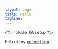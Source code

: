 ```yaml
---
layout: page
title: Hello!
tagline: 
---
```

{% include JB/setup %}
<div id="wufoo-q7p8x7">
Fill out my <a href="http://inuda.wufoo.com/forms/q7p8x7">online form</a>.
</div>
<script type="text/javascript">var q7p8x7;(function(d, t) {
var s = d.createElement(t), options = {
'userName':'inuda', 
'formHash':'q7p8x7', 
'autoResize':true,
'height':'917',
'async':true,
'header':'show', 
'ssl':true};
s.src = ('https:' == d.location.protocol ? 'https://' : 'http://') + 'wufoo.com/scripts/embed/form.js';
s.onload = s.onreadystatechange = function() {
var rs = this.readyState; if (rs) if (rs != 'complete') if (rs != 'loaded') return;
try { q7p8x7 = new WufooForm();q7p8x7.initialize(options);q7p8x7.display(); } catch (e) {}};
var scr = d.getElementsByTagName(t)[0], par = scr.parentNode; par.insertBefore(s, scr);
})(document, 'script');</script>